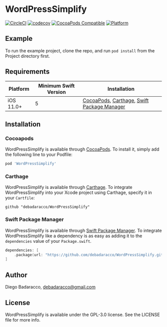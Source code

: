 # WordPressSimplify

[![CircleCI](https://circleci.com/gh/debadaracco/WordPressSimplify/tree/master.svg?style=shield)](https://circleci.com/gh/debadaracco/WordPressSimplify/?branch=master)
[![codecov](https://codecov.io/gh/debadaracco/WordPressSimplify/branch/master/graph/badge.svg?token=2BBCDB5XB4)](https://codecov.io/gh/debadaracco/WordPressSimplify)
[![CocoaPods Compatible](https://img.shields.io/cocoapods/v/WordPressSimplify.svg?style=flat-square)](https://cocoapods.org/pods/WordPressSimplify.svg)
[![Platform](https://img.shields.io/badge/Platforms-iOS-yellowgreen?style=flat-square)](https://img.shields.io/badge/Platforms-iOS-Green?style=flat-square)

## Example

To run the example project, clone the repo, and run `pod install` from the Project directory first.

## Requirements

| Platform | Minimum Swift Version | Installation | 
| --- | --- | --- |
| iOS 11.0+ | 5 | [CocoaPods](#cocoapods), [Carthage](#carthage), [Swift Package Manager](#swift-package-manager) |

## Installation

### Cocoapods
WordPressSimplify is available through [CocoaPods](https://cocoapods.org). To install it, simply add the following line to your Podfile:

```ruby
pod 'WordPressSimplify'
```

### Carthage

WordPressSimplify is available through [Carthage](https://github.com/Carthage/Carthage). To integrate WordPressSimplify into your Xcode project using Carthage, specify it in your `Cartfile`:

```ogdl
github "debadaracco/WordPressSimplify"
```

### Swift Package Manager

WordPressSimplify is available through [Swift Package Manager](https://www.swift.org/package-manager/). To integrate WordPressSimplify like a dependency is as easy as adding it to the `dependencies` value of your `Package.swift`.

```swift
dependencies: [
    .package(url: "https://github.com/debadaracco/WordPressSimplify.git", .upToNextMajor(from: "1.3.0"))
]
```

## Author

Diego Badaracco, debadaracco@gmail.com

## License

WordPressSimplify is available under the GPL-3.0 license. See the LICENSE file for more info.
